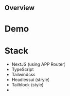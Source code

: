 ## Overview

# Demo

# Stack

- NextJS (using APP Router)
- TypeScript
- Tailwindcss
- Headlessui (stryle)
- Tailblock (style)
-

